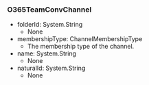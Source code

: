 ### O365TeamConvChannel
- folderId: System.String
  - None
- membershipType: ChannelMembershipType
  - The membership type of the channel.
- name: System.String
  - None
- naturalId: System.String
  - None
